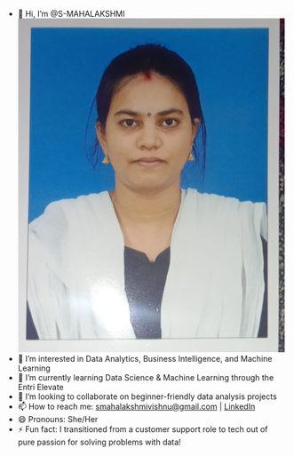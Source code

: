 - 👋 Hi, I’m @S-MAHALAKSHMI
 ![S. Mahalakshmi](https://github.com/SMAHALAKSHMIVISHNU/SMAHALAKSHMIVISHNU/blob/main/WhatsApp%20Image%202025-05-21%20at%2010.35.22%20PM.jpeg?raw=true)
- 👀 I’m interested in Data Analytics, Business Intelligence, and Machine Learning
- 🌱 I’m currently learning Data Science & Machine Learning through the Entri Elevate 
- 💞️ I’m looking to collaborate on beginner-friendly data analysis projects
- 📫 How to reach me: smahalakshmivishnu@gmail.com | [LinkedIn](https://www.linkedin.com/in/mahalakshmis14)
- 😄 Pronouns: She/Her
- ⚡ Fun fact: I transitioned from a customer support role to tech out of pure passion for solving problems with data!

<!---
SMAHALAKSHMIVISHNU/SMAHALAKSHMIVISHNU is a ✨ special ✨ repository because its `README.md` (this file) appears on your GitHub profile.
You can click the Preview link to take a look at your changes.
--->
